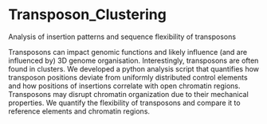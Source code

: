 # Transposon_Clustering
Analysis of insertion patterns and sequence flexibility of transposons

Transposons can impact genomic functions and likely influence (and are influenced by) 3D genome organisation. Interestingly, transposons are often found in clusters.  We developed a python analysis script that quantifies how transposon positions deviate from uniformly distributed control elements and how positions of insertions correlate with open chromatin regions. Transposons may disrupt chromatin organization due to their mechanical properties. We quantify the flexibility of transposons and compare it to reference elements and chromatin regions. 
